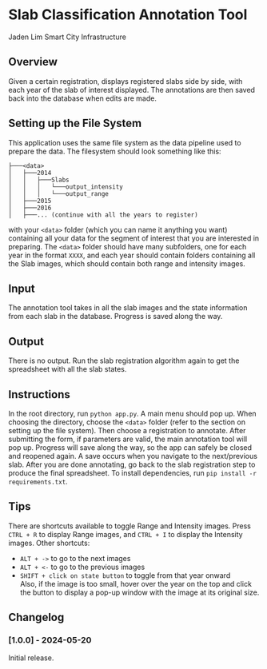# Slab Classification Annotation Tool
Jaden Lim 
Smart City Infrastructure

## Overview
Given a certain registration, displays registered slabs side by side, with each year of the slab of interest displayed. The annotations are then saved back into the database when edits are made.

## Setting up the File System
This application uses the same file system as the data pipeline used to prepare the data. The filesystem should look something like this:
```
├───<data>
│   ├───2014
│   │   ├───Slabs
│   │   │   └───output_intensity
│   │   │   └───output_range
│   ├───2015
│   ├───2016
│   ├───... (continue with all the years to register)
```
with your `<data>` folder (which you can name it anything you want) containing all your data for the segment of interest that you are interested in preparing. The `<data>` folder should have many subfolders, one for each year in the format `XXXX`, and each year should contain folders containing all the Slab images, which should contain both range and intensity images.

## Input
The annotation tool takes in all the slab images and the state information from each slab in the database. Progress is saved along the way.

## Output
There is no output. Run the slab registration algorithm again to get the spreadsheet with all the slab states.

## Instructions
In the root directory, run `python app.py`. A main menu should pop up. When choosing the directory, choose the `<data>` folder (refer to the section on setting up the file system). Then choose a registration to annotate. After submitting the form, if parameters are valid, the main annotation tool will pop up. Progress will save along the way, so the app can safely be closed and reopened again. A save occurs when you navigate to the next/previous slab. After you are done annotating, go back to the slab registration step to produce the final spreadsheet. To install dependencies, run `pip install -r requirements.txt`.      
## Tips 
There are shortcuts available to toggle Range and Intensity images. Press `CTRL + R` to display Range images, and `CTRL + I` to display the Intensity images. Other shortcuts: 
* `ALT + ->` to go to the next images
* `ALT + <-` to go to the previous images 
* `SHIFT + click on state button` to toggle from that year onward              
Also, if the image is too small, hover over the year on the top and click the button to display a pop-up window with the image at its original size. 
## Changelog 
### [1.0.0] - 2024-05-20
Initial release.
